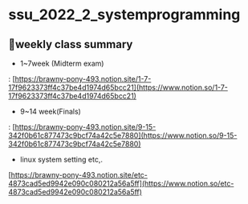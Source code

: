 # ssu_2022_2_systemprogramming

## 📝**weekly class summary**

- 1~7week (Midterm exam)

: [https://brawny-pony-493.notion.site/1-7-17f9623373ff4c37be4d1974d65bcc21](https://www.notion.so/1-7-17f9623373ff4c37be4d1974d65bcc21)

- 9~14 week(Finals)

: [https://brawny-pony-493.notion.site/9-15-342f0b61c877473c9bcf74a42c5e7880](https://www.notion.so/9-15-342f0b61c877473c9bcf74a42c5e7880)

- linux system setting etc,.

[https://brawny-pony-493.notion.site/etc-4873cad5ed9942e090c080212a56a5ff](https://www.notion.so/etc-4873cad5ed9942e090c080212a56a5ff)
